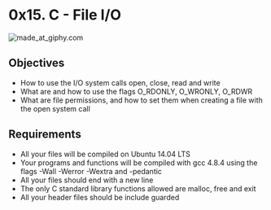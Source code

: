 # 0x15. C - File I/O
<img src="https://media.giphy.com/media/rVVFWyTINqG7C/source.gif" title="made_at_giphy.com"/>

## Objectives

* How to use the I/O system calls open, close, read and write
* What are and how to use the flags O\_RDONLY, O\_WRONLY, O\_RDWR
* What are file permissions, and how to set them when creating a file with the open system call


## Requirements

* All your files will be compiled on Ubuntu 14.04 LTS
* Your programs and functions will be compiled with gcc 4.8.4 using the flags -Wall -Werror -Wextra and -pedantic
* All your files should end with a new line
* The only C standard library functions allowed are malloc, free and exit
* All your header files should be include guarded

